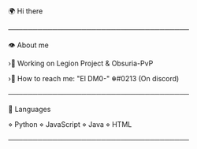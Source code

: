 🌍 Hi there

─────────────────────────────────────

👁️ About me

›🔧 Working on Legion Project & Obsuria-PvP

›📍 How to reach me: "El DM0-" ☬#0213 (On discord)

─────────────────────────────────────

🧠 Languages

⋄ Python ⋄ JavaScript ⋄ Java ⋄ HTML

─────────────────────────────────────
